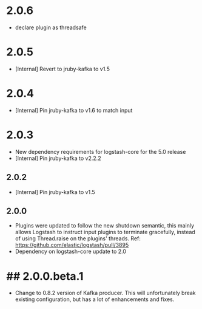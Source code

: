 # 2.0.6
 - declare plugin as threadsafe

# 2.0.5
 - [Internal] Revert to jruby-kafka to v1.5

# 2.0.4
 - [Internal] Pin jruby-kafka to v1.6 to match input

# 2.0.3
 - New dependency requirements for logstash-core for the 5.0 release
 - [Internal] Pin jruby-kafka to v2.2.2

## 2.0.2
 - [Internal] Pin jruby-kafka to v1.5

## 2.0.0
 - Plugins were updated to follow the new shutdown semantic, this mainly allows Logstash to instruct input plugins to terminate gracefully, 
   instead of using Thread.raise on the plugins' threads. Ref: https://github.com/elastic/logstash/pull/3895
 - Dependency on logstash-core update to 2.0

# ## 2.0.0.beta.1
 - Change to 0.8.2 version of Kafka producer. This will unfortunately break existing configuration, but has a lot of enhancements and fixes.
